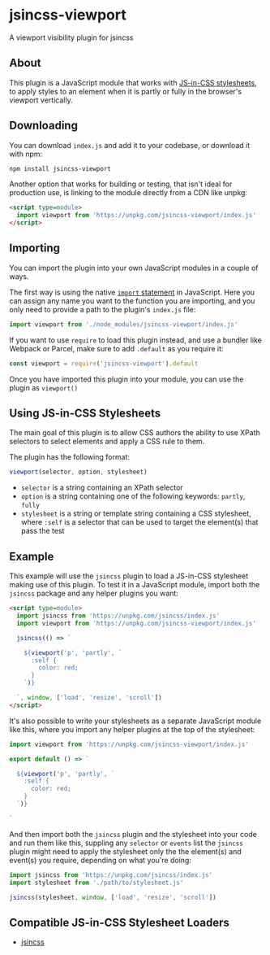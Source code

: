 # jsincss-viewport

A viewport visibility plugin for jsincss

## About

This plugin is a JavaScript module that works with [JS-in-CSS stylesheets](https://responsive.style/theory/what-is-a-jic-stylesheet.html), to apply styles to an element when it is partly or fully in the browser's viewport vertically.

## Downloading

You can download `index.js` and add it to your codebase, or download it with npm:

```bash
npm install jsincss-viewport
```

Another option that works for building or testing, that isn't ideal for production use, is linking to the module directly from a CDN like unpkg:

```html
<script type=module>
  import viewport from 'https://unpkg.com/jsincss-viewport/index.js'
</script>
```

## Importing

You can import the plugin into your own JavaScript modules in a couple of ways.

The first way is using the native [`import` statement](https://developer.mozilla.org/en-US/docs/Web/JavaScript/Reference/Statements/import) in JavaScript. Here you can assign any name you want to the function you are importing, and you only need to provide a path to the plugin's `index.js` file:

```js
import viewport from './node_modules/jsincss-viewport/index.js'
```

If you want to use `require` to load this plugin instead, and use a bundler like Webpack or Parcel, make sure to add `.default` as you require it:

```js
const viewport = require('jsincss-viewport').default
```

Once you have imported this plugin into your module, you can use the plugin as `viewport()`

## Using JS-in-CSS Stylesheets

The main goal of this plugin is to allow CSS authors the ability to use XPath selectors to select elements and apply a CSS rule to them.

The plugin has the following format:

```js
viewport(selector, option, stylesheet)
```

- `selector` is a string containing an XPath selector
- `option` is a string containing one of the following keywords: `partly`, `fully`
- `stylesheet` is a string or template string containing a CSS stylesheet, where `:self` is a selector that can be used to target the element(s) that pass the test

## Example

This example will use the `jsincss` plugin to load a JS-in-CSS stylesheet making use of this plugin. To test it in a JavaScript module, import both the `jsincss` package and any helper plugins you want:

```html
<script type=module>
  import jsincss from 'https://unpkg.com/jsincss/index.js'
  import viewport from 'https://unpkg.com/jsincss-viewport/index.js'

  jsincss(() => `

    ${viewport('p', 'partly', `
      :self {
        color: red;
      }
    `)}

  `, window, ['load', 'resize', 'scroll'])
</script>
```

It's also possible to write your stylesheets as a separate JavaScript module like this, where you import any helper plugins at the top of the stylesheet:

```js
import viewport from 'https://unpkg.com/jsincss-viewport/index.js'

export default () => `

  ${viewport('p', 'partly', `
    :self {
      color: red;
    }
  `)}

`
```

And then import both the `jsincss` plugin and the stylesheet into your code and run them like this, suppling any `selector` or `events` list the `jsincss` plugin might need to apply the stylesheet only the the element(s) and event(s) you require, depending on what you're doing:

```js
import jsincss from 'https://unpkg.com/jsincss/index.js'
import stylesheet from './path/to/stylesheet.js'

jsincss(stylesheet, window, ['load', 'resize', 'scroll'])
```

## Compatible JS-in-CSS Stylesheet Loaders

- [jsincss](https://github.com/tomhodgins/jsincss)